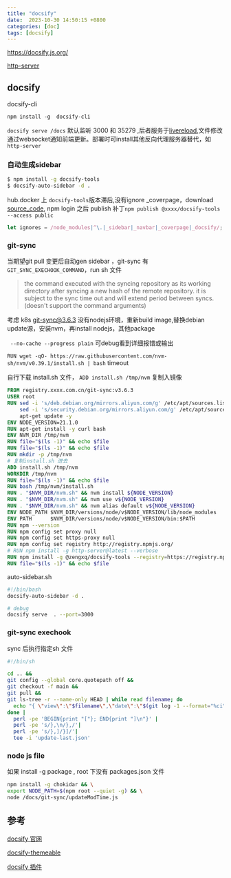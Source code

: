 ```yaml
---
title: "docsify"
date:  2023-10-30 14:50:15 +0800
categories: [doc]
tags: [docsify]
---
```



https://docsify.js.org/


[http-server](https://www.npmjs.com/package/http-server?activeTab=readme)

##  docsify

docsify-cli

`npm install -g  docsify-cli`

`docsify serve /docs` 默认监听 3000 和 35279 ,后者服务于[livereload](https://www.npmjs.com/package/livereload),文件修改通过websocket通知前端更新。部署时可install其他反向代理服务器替代，如`http-server`

###  自动生成sidebar

```bash
$ npm install -g docsify-tools
$ docsify-auto-sidebar -d .
```

hub.docker 上 `docsify-tools`版本滞后,没有ignore _coverpage，download [source_code](https://github.com/hfour/docsify-tools.git), npm login 之后 publish 补丁`npm publish @xxxx/docsify-tools --access public`

```js
let ignores = /node_modules|^\.|_sidebar|_navbar|_coverpage|_docsify/;
```

###  git-sync

当期望git pull 变更后自动gen sidebar ，git-sync 有 `GIT_SYNC_EXECHOOK_COMMAND`，run sh 文件

> the command executed with the syncing repository as its working directory after syncing a new hash of the remote repository. it is subject to the sync time out and will extend period between syncs. (doesn't support the command arguments)

考虑 k8s git-sync@3.6.3 没有nodejs环境，重新build image,替换debian update源，安装nvm，再install nodejs，其他package

` --no-cache --progress plain` 可debug看到详细报错或输出

`RUN wget -qO- https://raw.githubusercontent.com/nvm-sh/nvm/v0.39.1/install.sh | bash` timeout

自行下载 install.sh 文件， `ADD install.sh /tmp/nvm` 复制入镜像

```Dockerfile
FROM registry.xxxx.com.cn/git-sync:v3.6.3
USER root
RUN sed -i 's/deb.debian.org/mirrors.aliyun.com/g' /etc/apt/sources.list &&  \
    sed -i 's/security.debian.org/mirrors.aliyun.com/g' /etc/apt/sources.list &&  \
    apt-get update -y
ENV NODE_VERSION=21.1.0
RUN apt-get install -y curl bash
ENV NVM_DIR /tmp/nvm
RUN file="$(ls -1)" && echo $file
RUN file="$(ls -1)" && echo $file
RUN mkdir -p /tmp/nvm
# 复制install.sh 进去
ADD install.sh /tmp/nvm
WORKDIR /tmp/nvm
RUN file="$(ls -1)" && echo $file
RUN bash /tmp/nvm/install.sh
RUN . "$NVM_DIR/nvm.sh" && nvm install ${NODE_VERSION}
RUN . "$NVM_DIR/nvm.sh" && nvm use v${NODE_VERSION}
RUN . "$NVM_DIR/nvm.sh" && nvm alias default v${NODE_VERSION}
ENV NODE_PATH $NVM_DIR/versions/node/v$NODE_VERSION/lib/node_modules
ENV PATH      $NVM_DIR/versions/node/v$NODE_VERSION/bin:$PATH
RUN npm --version
RUN npm config set proxy null
RUN npm config set https-proxy null
RUN npm config set registry http://registry.npmjs.org/
# RUN npm install -g http-server@latest --verbose
RUN npm install -g @zengxq/docsify-tools --registry=https://registry.npm.taobao.org --verbose
RUN file="$(ls -1)" && echo $file
```

auto-sidebar.sh

```sh
#!/bin/bash
docsify-auto-sidebar -d .

# debug
docsify serve  . --port=3000
```


###  git-sync exechook

sync 后执行指定sh 文件

```sh
#!/bin/sh

cd .. &&
git config --global core.quotepath off &&
git checkout -f main &&
git pull &&
git ls-tree -r --name-only HEAD | while read filename; do
  echo "{ \"view\":\"$filename\",\"date\":\"$(git log -1 --format="%ci" -- $filename)\" },"
done |
  perl -pe 'BEGIN{print "["}; END{print "]\n"}' |
  perl -pe 's/},\n/},/'|
  perl -pe 's/},]/}]/'|
  tee -i 'update-last.json'

```

###  node js file

如果  install -g package , root 下没有 packages.json 文件

```sh
npm install -g chokidar && \
export NODE_PATH=$(npm root --quiet -g) && \
node /docs/git-sync/updateModTime.js
```

## 参考

[docsify 官网](https://docsify.js.org/#/zh-cn/)

[docsify-themeable](https://jhildenbiddle.github.io/docsify-themeable/#/introduction)

[docsify 插件](https://docsify.js.org/#/zh-cn/plugins)





